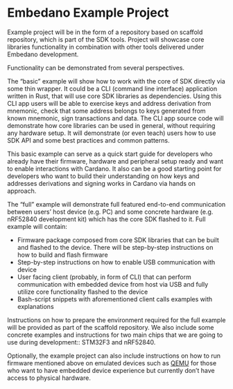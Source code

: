 # Embedano Example Project

Example project will be in the form of a repository based on scaffold repository, which is part of the SDK tools. Project will showcase core libraries functionality in combination with other tools delivered under Embedano development.

Functionality can be demonstrated from several perspectives.

The “basic” example will show how to work with the core of SDK directly via some thin wrapper. It could be a CLI (command line interface) application written in Rust, that will use core SDK libraries as dependencies. Using this CLI app users will be able to exercise keys and address derivation from mnemonic, check that some address belongs to keys generated from known mnemonic, sign transactions and data. The CLI app source code will demonstrate how core libraries can be used in general, without requiring any hardware setup. It will demonstrate (or even teach) users how to use SDK API and some best practices and common patterns.

This basic example can serve as a quick start guide for developers who already have their firmware, hardware and peripheral setup ready and want to enable interactions with Cardano. It also can be a good starting point for developers who want to build their understanding on how keys and addresses derivations and signing works in Сardano via hands on approach.

The “full” example will demonstrate full featured end-to-end communication between users’ host device (e.g. PC) and some concrete hardware (e.g. nRF52840 development kit) which has the core SDK flashed to it. Full example will contain:

- Firmware package composed from core SDK libraries that can be built and flashed to the device. There will be step-by-step instructions on how to build and flash firmware
- Step-by-step instructions on how to enable USB communication with device
- User facing client (probably, in form of CLI) that can perform communication with embedded device from host via USB and fully utilize core functionality flashed to the device
- Bash-script snippets with aforementioned client calls examples with explanations

Instructions on how to prepare the environment required for the full example will be provided as part of the scaffold repository. We also include some concrete examples and instructions for two main chips that  we are going to use during development:: STM32F3 and nRF52840.

Optionally, the example project can also include instructions on how to run firmware mentioned above on emulated devices such as [QEMU](https://www.qemu.org/) for those who want to have embedded device experience but currently don’t have access to physical hardware.
